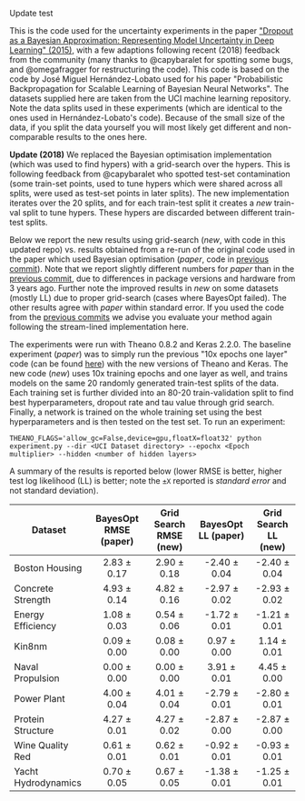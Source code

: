 Update test

This is the code used for the uncertainty experiments in the paper ["Dropout as a Bayesian Approximation: Representing Model Uncertainty in Deep Learning" (2015)](http://www.cs.ox.ac.uk/people/yarin.gal/website/publications.html#Gal2015Dropout), with a few adaptions following recent (2018) feedback from the community (many thanks to @capybaralet for spotting some bugs, and @omegafragger for restructuring the code). This code is based on the code by José Miguel Hernández-Lobato used for his paper "Probabilistic Backpropagation for Scalable Learning of Bayesian Neural Networks". The datasets supplied here are taken from the UCI machine learning repository. Note the data splits used in these experiments (which are identical to the ones used in Hernández-Lobato's code). Because of the small size of the data, if you split the data yourself you will most likely get different and non-comparable results to the ones here.

**Update (2018)**
We replaced the Bayesian optimisation implementation (which was used to find hypers) with a grid-search over the hypers. This is following feedback from @capybaralet who spotted test-set contamination (some train-set points, used to tune hypers which were shared across all splits, were used as test-set points in later splits). The new implementation iterates over the 20 splits, and for each train-test split it creates a _new_ train-val split to tune hypers. These hypers are discarded between different train-test splits. 

Below we report the new results using grid-search (_new_, with code in this updated repo) vs. results obtained from a re-run of the original code used in the paper which used Bayesian optimisation (_paper_, code in [previous commit](https://github.com/yaringal/DropoutUncertaintyExps/tree/a6259f1db8f5d3e2d743f88ecbde425a07b12445)). Note that we report slightly different numbers for _paper_ than in the [previous commit](https://github.com/yaringal/DropoutUncertaintyExps/tree/a6259f1db8f5d3e2d743f88ecbde425a07b12445), due to differences in package versions and hardware from 3 years ago. Further note the improved results in _new_ on some datasets (mostly LL) due to proper grid-search (cases where BayesOpt failed). The other results agree with _paper_ within standard error. If you used the code from the [previous commits](https://github.com/yaringal/DropoutUncertaintyExps/tree/a6259f1db8f5d3e2d743f88ecbde425a07b12445) we advise you evaluate your method again following the stream-lined implementation here.

The experiments were run with Theano 0.8.2 and Keras 2.2.0. The baseline experiment (_paper_) was to simply run the previous "10x epochs one layer" code (can be found [here](https://github.com/yaringal/DropoutUncertaintyExps/tree/a6259f1db8f5d3e2d743f88ecbde425a07b12445)) with the new versions of Theano and Keras. 
The new code (_new_) uses 10x training epochs and one layer as well, and trains models on the same 20 randomly generated train-test splits of the data. Each training set is further divided into an 80-20 train-validation split to find best hyperparameters, dropout rate and tau value through grid search. Finally, a network is trained on the whole training set using the best hyperparameters and is then tested on the test set. 
To run an experiment:

```
THEANO_FLAGS='allow_gc=False,device=gpu,floatX=float32' python experiment.py --dir <UCI Dataset directory> --epochx <Epoch multiplier> --hidden <number of hidden layers>
```

A summary of the results is reported below (lower RMSE is better, higher test log likelihood (LL) is better; note the `±X` reported is _standard error_ and not standard deviation).

Dataset | BayesOpt RMSE (paper) | Grid Search RMSE (new) | BayesOpt LL (paper) | Grid Search LL (new)
--- | :---: | :---: | :---: | :---:
Boston Housing      | 2.83 ± 0.17 | 2.90 ± 0.18 | -2.40 ± 0.04 | -2.40 ± 0.04
Concrete Strength   | 4.93 ± 0.14 | 4.82 ± 0.16 | -2.97 ± 0.02 | -2.93 ± 0.02
Energy Efficiency   | 1.08 ± 0.03 | 0.54 ± 0.06 | -1.72 ± 0.01 | -1.21 ± 0.01
Kin8nm              | 0.09 ± 0.00 | 0.08 ± 0.00 | 0.97 ± 0.00 | 1.14 ± 0.01
Naval Propulsion    | 0.00 ± 0.00 | 0.00 ± 0.00 | 3.91 ± 0.01 | 4.45 ± 0.00
Power Plant         | 4.00 ± 0.04 | 4.01 ± 0.04 | -2.79 ± 0.01 | -2.80 ± 0.01
Protein Structure   | 4.27 ± 0.01 | 4.27 ± 0.02 | -2.87 ± 0.00 | -2.87 ± 0.00
Wine Quality Red    | 0.61 ± 0.01 | 0.62 ± 0.01 | -0.92 ± 0.01 | -0.93 ± 0.01
Yacht Hydrodynamics | 0.70 ± 0.05 | 0.67 ± 0.05 | -1.38 ± 0.01 | -1.25 ± 0.01

